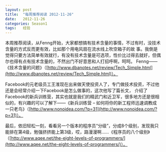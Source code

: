 ```yaml
---
layout: post
title:  "每周推荐阅读 2012-11-26"
date:   2012-11-26
categories: Season1
tags:   经验
---
```


本周推荐阅读，从Fenng开始，大家都想搞有技术含量的事情，不过有时，没技术含量的方式反而更有效，比如那个用电风扇在流水线上吹空箱子的故 事。我倒是觉得只要方法简单有效就行，有没有技术含量是可选项，性价比过得去就好，但偶尔也得有点有技术含量的，不然出门不好意思和人打招呼啊，呵呵。 Fenng——《技术含量的问题》（[http://www.dbanotes.net/review/Tech_Simple.html](http://www.dbanotes.net/review/Tech_Simple.html)）。

Facebook的元老级员工王淮现在出来做天使投资人了，专门做技术投资，不过他还是会经常介绍一下Facebook是怎么做事的，这次他写了篇长文， 介绍了Facebook的新兵训练营，其实也就是我们的精武门和近卫军，很多地方还是很相似的，有兴趣的可以了解下——《新兵训练营 – 如何将你的新工程师迅速调教成一只老鸟》（[http://www.nonoidea.com/?p=31](http://www.nonoidea.com/?p=31)）。

最后，依旧轻松一刻，看看另一个版本的程序员“分级”，分成8个级别，发现我只能排在第4级，勉强挤挤能上第3级，哎，路漫漫啊……《程序员的八个级别》（[http://www.aqee.net/the-eight-levels-of-programmers/](http://www.aqee.net/the-eight-levels-of-programmers/)）。
 